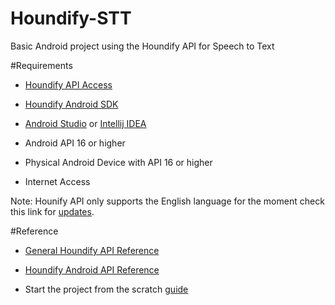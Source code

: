 # Houndify-STT

Basic Android project using the Houndify API for Speech to Text

#Requirements

- [Houndify API Access](https://www.houndify.com/signup)

- [Houndify Android SDK](https://docs.houndify.com/sdks#android)

- [Android Studio](https://developer.android.com/studio/index.html) or [Intellij IDEA](https://www.jetbrains.com/idea/)

- Android API 16 or higher

- Physical Android Device with API 16 or higher

- Internet Access

Note:
Hounify API only supports the English language for the moment check this link for [updates](https://www.houndify.com/faq).

#Reference
- [General Houndify API Reference](https://docs.houndify.com/reference)

- [Houndify Android API Reference](http://static.houndify.com/sdks/android/v0.2.21/javadoc/)

- Start the project from the scratch [guide](https://goo.gl/xq0MzQ)
